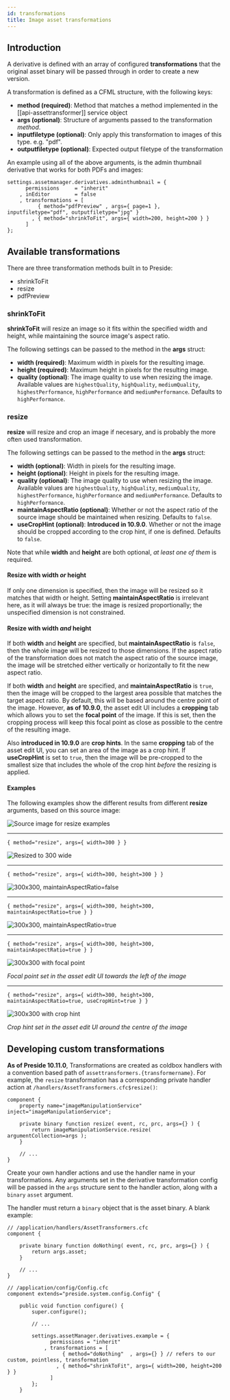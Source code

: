 ```yaml
---
id: transformations
title: Image asset transformations
---
```


## Introduction

A derivative is defined with an array of configured **transformations** that the original asset binary will be passed through in order to create a new version.

A transformation is defined as a CFML structure, with the following keys:

* **method (required)**: Method that matches a method implemented in the [[api-assettransformer]] service object
* **args (optional)**: Structure of arguments passed to the transformation *method*.
* **inputfiletype (optional)**: Only apply this transformation to images of this type. e.g. "pdf".
* **outputfiletype (optional)**: Expected output filetype of the transformation

An example using all of the above arguments, is the admin thumbnail derivative that works for both PDFs and images:

```luceescript
settings.assetmanager.derivatives.adminthumbnail = {
      permissions     = "inherit"
    , inEditor        = false
    , transformations = [
          { method="pdfPreview" , args={ page=1 }, inputfiletype="pdf", outputfiletype="jpg" }
        , { method="shrinkToFit", args={ width=200, height=200 } }
      ]
};
```

## Available transformations

There are three transformation methods built in to Preside:

* shrinkToFit
* resize
* pdfPreview

### shrinkToFit

**shrinkToFit** will resize an image so it fits within the specified width and height, while maintaining the source image's aspect ratio.

The following settings can be passed to the method in the **args** struct:

* **width (required)**: Maximum width in pixels for the resulting image.
* **height (required)**: Maximum height in pixels for the resulting image.
* **quality (optional)**: The image quality to use when resizing the image. Available values are `highestQuality`, `highQuality`, `mediumQuality`, `highestPerformance`, `highPerformance` and `mediumPerformance`. Defaults to `highPerformance`.

### resize

**resize** will resize and crop an image if necesary, and is probably the more often used transformation.

The following settings can be passed to the method in the **args** struct:

* **width (optional)**: Width in pixels for the resulting image.
* **height (optional)**: Height in pixels for the resulting image.
* **quality (optional)**: The image quality to use when resizing the image. Available values are `highestQuality`, `highQuality`, `mediumQuality`, `highestPerformance`, `highPerformance` and `mediumPerformance`. Defaults to `highPerformance`.
* **maintainAspectRatio (optional)**: Whether or not the aspect ratio of the source image should be maintained when resizing. Defaults to `false`.
* **useCropHint (optional)**: **Introduced in 10.9.0**. Whether or not the image should be cropped according to the crop hint, if one is defined. Defaults to `false`.

Note that while **width** and **height** are both optional, *at least one of them* is required.

#### Resize with width *or* height

If only one dimension is specified, then the image will be resized so it matches that width or height. Setting **maintainAspectRatio** is irrelevant here, as it will always be true: the image is resized proportionally; the unspecified dimension is not constrained.

#### Resize with width *and* height

If both **width** and **height** are specified, but **maintainAspectRatio** is `false`, then the whole image will be resized to those dimensions. If the aspect ratio of the transformation does not match the aspect ratio of the source image, the image will be stretched either vertically or horizontally to fit the new aspect ratio.

If both **width** and **height** are specified, and **maintainAspectRatio** is `true`, then the image will be cropped to the largest area possible that matches the target aspect ratio. By default, this will be based around the centre point of the image. However, **as of 10.9.0**, the asset edit UI includes a **cropping** tab which allows you to set the **focal point** of the image. If this is set, then the cropping process will keep this focal point as close as possible to the centre of the resulting image.

Also **introduced in 10.9.0** are **crop hints**. In the same **cropping** tab of the asset edit UI, you can set an area of the image as a crop hint. If **useCropHint** is set to `true`, then the image will be pre-cropped to the smallest size that includes the whole of the crop hint *before* the resizing is applied.

#### Examples

The following examples show the different results from different **resize** arguments, based on this source image:

![Source image for resize examples](images/transformations/dragonfly.jpg)

---

```luceescript
{ method="resize", args={ width=300 } }
```

![Resized to 300 wide](images/transformations/dragonfly-300.jpg)

---

```luceescript
{ method="resize", args={ width=300, height=300 } }
```

![300x300, maintainAspectRatio=false](images/transformations/dragonfly-300x300-squeezed.jpg)

---

```luceescript
{ method="resize", args={ width=300, height=300, maintainAspectRatio=true } }
```

![300x300, maintainAspectRatio=true](images/transformations/dragonfly-300x300.jpg)

---

```luceescript
{ method="resize", args={ width=300, height=300, maintainAspectRatio=true } }
```

![300x300 with focal point](images/transformations/dragonfly-300x300-focal-point.jpg)

*Focal point set in the asset edit UI towards the left of the image*

---

```luceescript
{ method="resize", args={ width=300, height=300, maintainAspectRatio=true, useCropHint=true } }
```

![300x300 with crop hint](images/transformations/dragonfly-300x300-crop-hint.jpg)

*Crop hint set in the asset edit UI around the centre of the image*

## Developing custom transformations

**As of Preside 10.11.0**, Transformations are created as coldbox handlers with a convention based path of `assettransformers.{transformername}`. For example, the `resize` transformation has a corresponding private handler action at `/handlers/AssetTransformers.cfc$resize()`:

```luceescript
component {
	property name="imageManipulationService" inject="imageManipulationService";

	private binary function resize( event, rc, prc, args={} ) {
		return imageManipulationService.resize( argumentCollection=args );
	}

	// ...
}
```

Create your own handler actions and use the handler name in your transformations. Any arguments set in the derivative transformation config will be passed in the `args` structure sent to the handler action, along with a `binary` `asset` argument.

The handler must return a `binary` object that is the asset binary. A blank example:

```luceescript
// /application/handlers/AssetTransformers.cfc
component {

	private binary function doNothing( event, rc, prc, args={} ) {
		return args.asset;
	}

	// ...
}
```

```luceescript
// /application/config/Config.cfc
component extends="preside.system.config.Config" {

	public void function configure() {
		super.configure();

		// ...

		settings.assetManager.derivatives.example = {
			  permissions = "inherit"
			, transformations = [
				  { method="doNothing"  , args={} } // refers to our custom, pointless, transformation
				, { method="shrinkToFit", args={ width=200, height=200 } }
			  ]
		};
	}

```